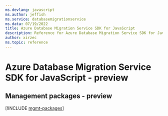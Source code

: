 ```yaml
---
ms.devlang: javascript
ms.author: jeffish
ms.service: databasemigrationservice
ms.data: 07/19/2022
title: Azure Database Migration Service SDK for JavaScript
description: Reference for Azure Database Migration Service SDK for JavaScript
author: xirzec
ms.topic: reference
---
```

# Azure Database Migration Service SDK for JavaScript - preview

## Management packages - preview
[!INCLUDE [mgmt-packages](database-migration-service-mgmt-index.md)]
